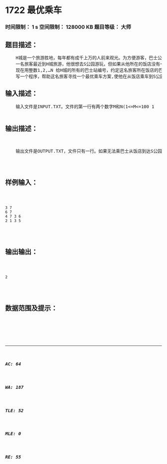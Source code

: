 # 1722 最优乘车   
### 时间限制： 1 s     空间限制： 128000 KB     题目等级： 大师  
## 题目描述：  

<pre>
    H城是一个旅游胜地，每年都有成千上万的人前来观光。为方便游客，巴士公司在各个旅游景点及宾馆，饭店等地都设置了巴士站并开通了一些单程巴上线路。每条单程巴士线路从某个巴士站出发，依次途经若干个巴士站，最终到达终点巴士站。
    一名旅客最近到H城旅游，他很想去S公园游玩，但如果从他所在的饭店没有一路巴士可以直接到达S公园，则他可能要先乘某一路巴士坐几站，再下来换乘同一站台的另一路巴士, 这样换乘几次后到达S公园。
    现在用整数1,2,…N 给H城的所有的巴士站编号，约定这名旅客所在饭店的巴士站编号为1…S公园巴士站的编号为N。
    写一个程序，帮助这名旅客寻找一个最优乘车方案,使他在从饭店乘车到S公园的过程中换车的次数最少。
</pre>
  
  
## 输入描述：  

<pre>
    输入文件是INPUT.TXT。文件的第一行有两个数字M和N(1<=M<=100 1<N<=500），表示开通了M条单程巴士线路，总共有N个车站。从第二行到第M刊行依次给出了第1条到第M条巴士线路的信息。其中第i+1行给出的是第i条巴士线路的信息，从左至右按运行顺序依次给出了该线路上的所有站号相邻两个站号之间用一个空格隔开。
</pre>
  
  
## 输出描述：  

<pre>
    输出文件是OUTPUT.TXT，文件只有一行。如果无法乘巴士从饭店到达S公园，则输出"N0"，否则输出你的程序所找到的最少换车次数，换车次数为0表示不需换车即可到达。
</pre>
  
  
## 样例输入：  

<pre><code>
3 7
6 7
4 7 3 6
2 1 3 5
</code></pre>
  
  
## 输出输出：  

<pre><code>
2
</code></pre>
  
  
## 数据范围及提示：  

<pre>
</pre>
  
  
***  

##### AC: 64  
##### WA: 187  
##### TLE: 52  
##### MLE: 0  
##### RE: 55  
